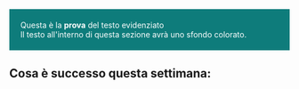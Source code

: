 <html>
  <style>
    .pagina-rossa {
      background-color: #0E7C7B;
      color: white;
      padding: 20px;
    }
  </style>
</html>

<div class="pagina-rossa">
  Questa è la <b>prova</b> del testo evidenziato<br>
  Il testo all'interno di questa sezione avrà uno sfondo colorato.
</div>

## Cosa è successo questa settimana:





